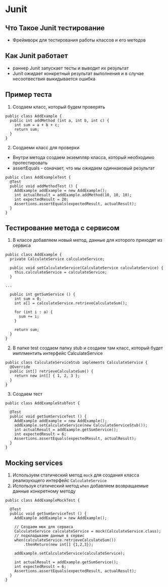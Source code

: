 # Junit
## Что Такое Junit тестирование

- Фреймворк для тестирования работы классов и его методов

## Как Junit работает

- раннер Junit запускает тесты и выводит их результат
- Junit ожидает конкретный результат выполнения и в случае несоотвествия выкидывается ошибка

## Пример теста
1. Создаем класс, который будем проверять
```
public class AddExample {
  public int addMethod (int a, int b, int c) {
    int sum = a + b + c;
    return sum;
  }
}
```

2. Создаеми класс для проверки
- Внутри метода создаем экземпляр класса, который необходимо протестировать
- assertEquals - означает, что мы ожидаем одиннаковый результат
```
public class AddExampleTest {
  @Test
  public void addMethodTest () {
    AddExample addExample = new AddExample();
    int actualResult = addExample.addMethod(10, 10, 10);
    int expectedResult = 20;
    Assertions.assertEquals(expectedResult, actualResult);
  }
}
```

## Тестирование метода с сервисом
1. В классе добавляем новый метод, данные для которого приходят из сервиса
```
public class AddExample {
  private CalculateService calculateService;

  public void setCalculateService(CalculateService calculateService) {
    this.calculateService = calculateService;
  }

...

  public int getSumService () {
    int sum = 0;
    int a[] = calculateService.retrieveCalculateSum();

    for (int i : a) {
      sum += i;
    }

    return sum;
  }
}
```

2. В папке test создаем папку stub и создаем там класс, который будет имплментить интерфейс CalculateService
```
public class CalculateServiceStub implements CalculateService {
  @Override
  public int[] retrieveCalculateSum() {
    return new int[] { 1, 2, 3 };
  }
}
```

3. Создаем тест
```
public class AddExampleStubTest {

  @Test
  public void getSumServiceTest () {
    AddExample addExample = new AddExample();
    addExample.setCalculateService(new CalculateServiceStub());
    int actualResult = addExample.getSumService();
    int expectedResult = 6;
    Assertions.assertEquals(expectedResult, actualResult);
  }
}
```

## Mocking services
1. Используем статический метод `mock` для создания класса реализующего интерфейс `CalculateService`
2. Используя статический метод `when` добавляем возвращаемые данные конкретному методу
```
public class AddExampleMockTest {

  @Test
  public void getSumServiceTest () {
    AddExample addExample = new AddExample();

    // Создаем мок для сервиса
    CalculateService calculateService = mock(CalculateService.class);
    // подкладываем данные в сервис
    when(calculateService.retrieveCalculateSum())
        .thenReturn(new int[] {1,2,3});

    addExample.setCalculateService(calculateService);

    int actualResult = addExample.getSumService();
    int expectedResult = 6;
    Assertions.assertEquals(expectedResult, actualResult);
  }
}
```

